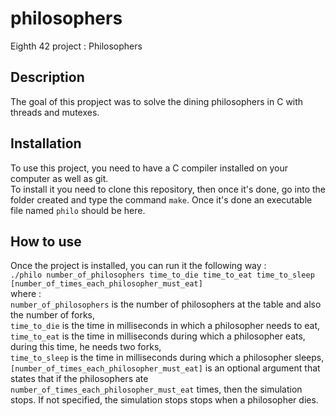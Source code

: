 # philosophers
Eighth 42 project : Philosophers

## Description
The goal of this propject was to solve the dining philosophers in C with threads and mutexes.

## Installation
To use this project, you need to have a C compiler installed on your computer as well as git.  
To install it you need to clone this repository, then once it's done, go into the folder created and type the command `make`. Once it's done an executable file named `philo` should be here.

## How to use
Once the project is installed, you can run it the following way :  
`./philo number_of_philosophers time_to_die time_to_eat time_to_sleep [number_of_times_each_philosopher_must_eat]`  
where :  
`number_of_philosophers` is the number of philosophers at the table and also the number of forks,  
`time_to_die` is the time in milliseconds in which a philosopher needs to eat,  
`time_to_eat` is the time in milliseconds during which a philosopher eats, during this time, he needs two forks,  
`time_to_sleep` is the time in milliseconds during which a philosopher sleeps,  
`[number_of_times_each_philosopher_must_eat]` is an optional argument that states that if the philosophers ate `number_of_times_each_philosopher_must_eat` times, then the simulation stops. If not specified, the simulation stops stops when a philosopher dies.  
